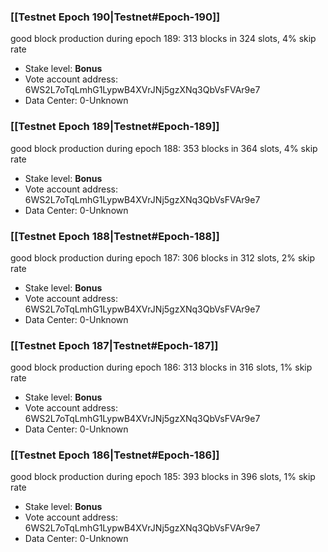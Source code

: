 ### [[Testnet Epoch 190|Testnet#Epoch-190]]
good block production during epoch 189: 313 blocks in 324 slots, 4% skip rate
* Stake level: **Bonus** 
* Vote account address: 6WS2L7oTqLmhG1LypwB4XVrJNj5gzXNq3QbVsFVAr9e7
* Data Center: 0-Unknown
### [[Testnet Epoch 189|Testnet#Epoch-189]]
good block production during epoch 188: 353 blocks in 364 slots, 4% skip rate
* Stake level: **Bonus** 
* Vote account address: 6WS2L7oTqLmhG1LypwB4XVrJNj5gzXNq3QbVsFVAr9e7
* Data Center: 0-Unknown
### [[Testnet Epoch 188|Testnet#Epoch-188]]
good block production during epoch 187: 306 blocks in 312 slots, 2% skip rate
* Stake level: **Bonus** 
* Vote account address: 6WS2L7oTqLmhG1LypwB4XVrJNj5gzXNq3QbVsFVAr9e7
* Data Center: 0-Unknown
### [[Testnet Epoch 187|Testnet#Epoch-187]]
good block production during epoch 186: 313 blocks in 316 slots, 1% skip rate
* Stake level: **Bonus** 
* Vote account address: 6WS2L7oTqLmhG1LypwB4XVrJNj5gzXNq3QbVsFVAr9e7
* Data Center: 0-Unknown
### [[Testnet Epoch 186|Testnet#Epoch-186]]
good block production during epoch 185: 393 blocks in 396 slots, 1% skip rate
* Stake level: **Bonus** 
* Vote account address: 6WS2L7oTqLmhG1LypwB4XVrJNj5gzXNq3QbVsFVAr9e7
* Data Center: 0-Unknown